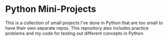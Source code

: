 # Python Mini-Projects

This is a collection of small projects I've done in Python that are too small to have their own separate repos.
This repository also includes practice problems and my code for testing out different concepts in Python.
